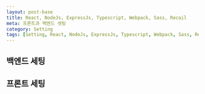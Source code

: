 ```yaml
---
layout: post-base
title: React, NodeJs, ExpressJs, Typescript, Webpack, Sass, Recoil
meta: 프론트과 백엔드 셋팅
category: Setting
tags: [Setting, React, NodeJs, ExpressJs, Typescript, Webpack, Sass, Recoil]
---
```


## 백엔드 세팅

## 프론트 세팅
